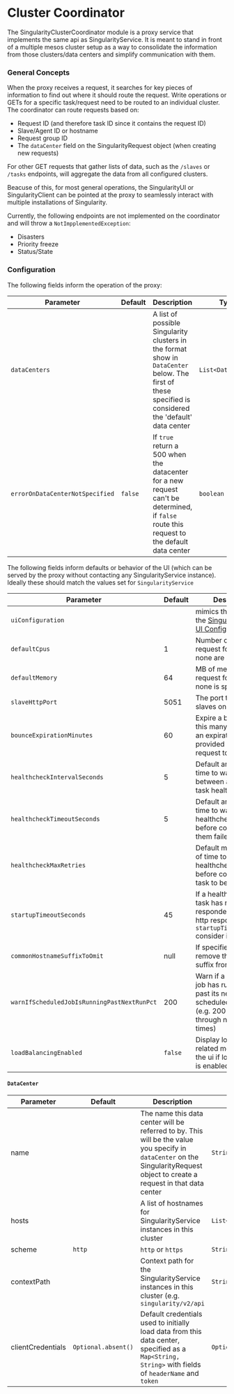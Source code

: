 Cluster Coordinator
===================

The SingularityClusterCoordinator module is a proxy service that implements the same api as SingularityService. It is meant to stand in front of a multiple mesos cluster setup as a way to consolidate the information from those clusters/data centers and simplify communication with them.

### General Concepts

When the proxy receives a request, it searches for key pieces of information to find out where it should route the request. Write operations or GETs for a specific task/request need to be routed to an individual cluster. The coordinator can route requests based on:

- Request ID (and therefore task ID since it contains the request ID)
- Slave/Agent ID or hostname
- Request group ID
- The `dataCenter` field on the SingularityRequest object (when creating new requests)

For other GET requests that gather lists of data, such as the `/slaves` or `/tasks` endpoints, will aggregate the data from all configured clusters.

Beacuse of this, for most general operations, the SingularityUI or SingularityClient can be pointed at the proxy to seamlessly interact with multiple installations of Singularity.

Currently, the following endpoints are not implemented on the coordinator and will throw a `NotImpplementedException`:

- Disasters
- Priority freeze
- Status/State

### Configuration

The following fields inform the operation of the proxy:

| Parameter | Default | Description | Type |
|-----------|---------|-------------|------|
| `dataCenters` | |A list of possible Singularity clusters in the format show in `DataCenter` below. The first of these specified is considered the 'default' data center| `List<DataCenter>` |
| `errorOnDataCenterNotSpecified` |`false`| If `true` return a 500 when the datacenter for a new request can't be determined, if `false` route this request to the default data center | `boolean` |

The following fields inform defaults or behavior of the UI (which can be served by the proxy without contacting any SingularityService instance). Ideally these should match the values set for `SingularityService`

| Parameter | Default | Description | Type |
|-----------|---------|-------------|------|
| `uiConfiguration` | | mimics the settings in the [SingularityService UI Configuration](../reference/configuration.md#ui-configuration) | `UIConfiguration` |
| `defaultCpus` | 1 | Number of CPUs to request for a task if none are specified | `int` |
| `defaultMemory` | 64 | MB of memory to request for a task if none is specified | `int` |
| `slaveHttpPort` | 5051 | The port to talk to slaves on | `int` |
| `bounceExpirationMinutes` | 60 | Expire a bounce after this many minutes if an expiration is not provided in the request to bounce | `int` |
| `healthcheckIntervalSeconds` | 5 | Default amount of time to wait in between attempting task healthchecks | `int` |
| `healthcheckTimeoutSeconds` | 5 | Default amount of time to wait for healthchecks to return before considering them failed | `int` | 
| `healthcheckMaxRetries` | | Default max number of time to retry a failed healthcheck for a task before considering the task to be unhealthy | `int` |
| `startupTimeoutSeconds` | 45 | If a healthchecked task has not responded with a valid http response in `startupTimeoutSeconds` consider it unhealthy | `int` |
| `commonHostnameSuffixToOmit` | null | If specified, will remove this hostname suffix from all taskIds | string |
| `warnIfScheduledJobIsRunningPastNextRunPct` | 200 | Warn if a scheduled job has run this much past its next scheduled run time (e.g. 200 => ran through next two run times) | `int` |
| `loadBalancingEnabled`| `false` | Display load balancing related messaging in the ui if load balancing is enabled | `boolean` |


#### `DataCenter`

| Parameter | Default | Description | Type |
|-----------|---------|-------------|------|
| name | | The name this data center will be referred to by. This will be the value you specify in `dataCenter` on the SingularityRequest object to create a request in that data center | `String` |
| hosts || A list of hostnames for SingularityService instances in this cluster | `List<String>` |
| scheme | `http` | `http` or `https` | `String` |
| contextPath | | Context path for the SingularityService instances in this cluster (e.g. `singularity/v2/api` | `String` |
| clientCredentials | `Optional.absent()` | Default credentials used to initially load data from this data center, specified as a `Map<String, String>` with fields of `headerName` and `token`| `Optional<SingularityClientCredentials>` |
